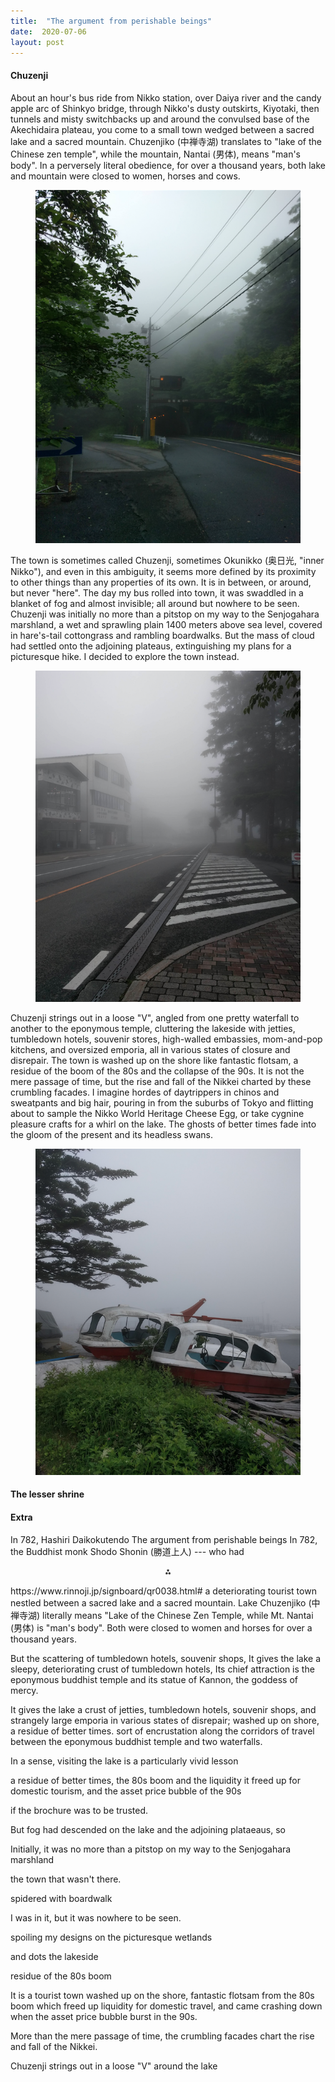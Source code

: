 ```yaml
---
title:  "The argument from perishable beings"
date:  2020-07-06
layout: post
---
```


#### Chuzenji<a id="sec-1" name="sec-1"></a>

About an hour's bus ride from Nikko station, over Daiya river
and the candy apple arc of Shinkyo bridge, through Nikko's dusty
outskirts, Kiyotaki, then tunnels and misty switchbacks up and
around the convulsed base of the Akechidaira plateau, you come to a
small town wedged between a sacred lake and a sacred mountain.
Chuzenjiko (中禅寺湖) translates to "lake of
the Chinese zen temple", while the mountain, Nantai (男体), means "man's body".
In a perversely literal obedience, for over a thousand
years, both lake and mountain were closed to women, horses and cows.

<figure>
    <div style="text-align:center"><img src ="/images/photos/lake0.png" />
</div>
</figure>

The town is sometimes called Chuzenji, sometimes Okunikko (奥日光, "inner
Nikko"), and even in this ambiguity, it seems more defined by its proximity to other things than
any properties of its own.
It is in between, or around, but never "here". The day my bus
rolled into town, it was swaddled in a blanket of fog and almost invisible;
all around but nowhere to be seen.
Chuzenji was initially no more than a pitstop on my way to the Senjogahara marshland, a wet and sprawling plain 1400 meters above sea
level, covered in hare's-tail cottongrass and rambling boardwalks.
But the mass of cloud had settled onto the adjoining plateaus,
extinguishing my plans for a picturesque hike. I decided to explore the town instead.

<figure>
    <div style="text-align:center"><img src ="/images/photos/lake3.png" />
</div>
</figure>

Chuzenji strings out in a loose "V", angled from one
pretty waterfall to another to the eponymous temple, cluttering the
lakeside with jetties, tumbledown hotels, souvenir stores, high-walled
embassies, mom-and-pop kitchens, and oversized emporia,
all in various states of closure and disrepair.
The town is washed up on the shore like fantastic flotsam, a
residue of the boom of the 80s and the collapse of the 90s.
It is not the mere passage of time, but the rise and fall of the
Nikkei charted by these crumbling facades.
I imagine hordes of daytrippers in chinos and sweatpants and big hair, pouring
in from the suburbs of Tokyo and flitting about to sample the Nikko
World Heritage Cheese Egg, or take cygnine pleasure crafts for a whirl
on the lake.
The ghosts of better times fade into the gloom of the present and its
headless swans.

<figure>
    <div style="text-align:center"><img src ="/images/photos/lake2.png" />
</div>
</figure>


#### The lesser shrine<a id="sec-2" name="sec-2"></a>

#### Extra

In 782,
Hashiri Daikokutendo
The argument from perishable beings
In 782, the Buddhist monk Shodo Shonin (勝道上人) --- who had 
<p align="center">
  ⁂
</p>
https://www.rinnoji.jp/signboard/qr0038.html#
a
deteriorating tourist town nestled between a sacred lake and a sacred mountain.
Lake Chuzenjiko (中禅寺湖) literally means "Lake of the Chinese Zen
Temple, while Mt. Nantai (男体) is "man's body".
Both were closed to women and horses for over a thousand years.

But the scattering of tumbledown hotels, souvenir shops, 
It gives the lake a sleepy, deteriorating
crust of tumbledown hotels, 
Its chief attraction is the eponymous buddhist temple and its statue of Kannon, the goddess of mercy.

It gives the lake a crust of jetties, tumbledown hotels, souvenir
shops, and strangely large emporia in various states of disrepair;
washed up on shore, a residue of better times.
sort of encrustation along the corridors
of travel between the eponymous buddhist temple and two waterfalls.

In a sense, visiting the lake is a particularly vivid lesson

a residue of better times, the
80s boom and the liquidity it freed up for domestic tourism, and the
asset price bubble of the 90s

 if the brochure was to be trusted.

But fog had descended on the lake and the adjoining plataeaus, so 

Initially, it was no more than a pitstop on my way to the
Senjogahara marshland

the town that wasn't there.

spidered with boardwalk


I was
in it, but it was nowhere to be seen.

spoiling my designs on the picturesque wetlands


and dots the
lakeside

residue of the 80s boom 


It is a tourist town washed up on the shore,
fantastic flotsam from the 80s boom which freed up liquidity for domestic travel,
and came crashing down when the asset price bubble burst in the 90s.

More than the mere passage of time, the crumbling facades chart the
rise and fall of the Nikkei.

Chuzenji strings out in a loose "V" around the lake
